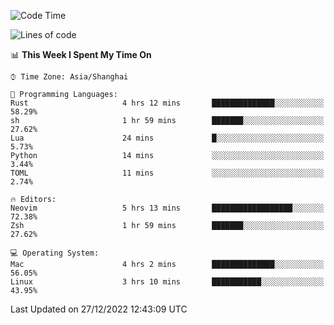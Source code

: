 <!--START_SECTION:waka-->
![Code Time](http://img.shields.io/badge/Code%20Time-1%2C084%20hrs%2053%20mins-blue)

![Lines of code](https://img.shields.io/badge/From%20Hello%20World%20I%27ve%20Written-24%20Thousand%20lines%20of%20code-blue)

📊 **This Week I Spent My Time On** 

```text
⌚︎ Time Zone: Asia/Shanghai

💬 Programming Languages: 
Rust                     4 hrs 12 mins       ██████████████░░░░░░░░░░░   58.29% 
sh                       1 hr 59 mins        ███████░░░░░░░░░░░░░░░░░░   27.62% 
Lua                      24 mins             █░░░░░░░░░░░░░░░░░░░░░░░░   5.73% 
Python                   14 mins             ░░░░░░░░░░░░░░░░░░░░░░░░░   3.44% 
TOML                     11 mins             ░░░░░░░░░░░░░░░░░░░░░░░░░   2.74%

🔥 Editors: 
Neovim                   5 hrs 13 mins       ██████████████████░░░░░░░   72.38% 
Zsh                      1 hr 59 mins        ███████░░░░░░░░░░░░░░░░░░   27.62%

💻 Operating System: 
Mac                      4 hrs 2 mins        ██████████████░░░░░░░░░░░   56.05% 
Linux                    3 hrs 10 mins       ███████████░░░░░░░░░░░░░░   43.95%

```


 Last Updated on 27/12/2022 12:43:09 UTC
<!--END_SECTION:waka-->

